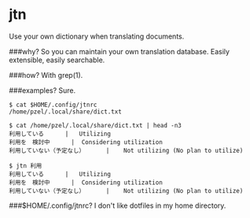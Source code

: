 jtn
===

Use your own dictionary when translating documents.

###why?
So you can maintain your own translation database. Easily extensible, easily searchable.

###how?
With grep(1).

###examples?
Sure.

    $ cat $HOME/.config/jtnrc
    /home/pzel/.local/share/dict.txt
  
    $ cat /home/pzel/.local/share/dict.txt | head -n3
    利用している      |	Utilizing
    利用を　検討中      |	Considering utilization
    利用していない（予定なし）      |	Not utilizing (No plan to utilize)
  
    $ jtn 利用
    利用している      |	Utilizing
    利用を　検討中      |	Considering utilization
    利用していない（予定なし）      |	Not utilizing (No plan to utilize)


###$HOME/.config/jtnrc?
I don't like dotfiles in my home directory.